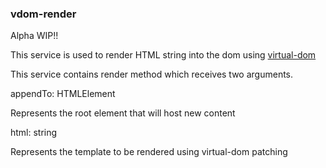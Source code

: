 ### vdom-render

Alpha WIP!!

This service is used to render HTML string into the dom using [virtual-dom](https://github.com/Matt-Esch/virtual-dom)

This service contains render method which receives two arguments.

appendTo: HTMLElement

Represents the root element that will host new content

html: string

Represents the template to be rendered using virtual-dom patching
